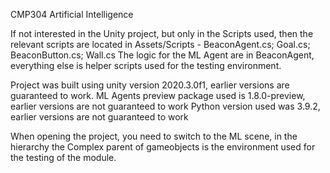 CMP304 Artificial Intelligence

If not interested in the Unity project, but only in the Scripts used, then the relevant scripts are located in Assets/Scripts - BeaconAgent.cs; Goal.cs; BeaconButton.cs; Wall.cs The logic for the ML Agent are in BeaconAgent, everything else is helper scripts used for the testing environment.

Project was built using unity version 2020.3.0f1, earlier versions are guaranteed to work.
ML Agents preview package used is 1.8.0-preview, earlier versions are not guaranteed to work
Python version used was 3.9.2, earlier versions are not guaranteed to work

When opening the project, you need to switch to the ML scene, in the hierarchy the Complex parent of gameobjects is the environment used for the testing of the module.
